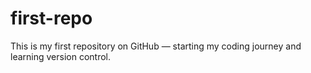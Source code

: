 # first-repo
This is my first repository on GitHub — starting my coding journey and learning version control.
